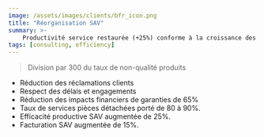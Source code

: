 ```yaml
---
image: /assets/images/clients/bfr_icon.png
title: "Réorganisation SAV"
summary: >-
    Productivité service restaurée (+25%) conforme à la croissance des ressources mobilisées.
tags: [consulting, efficiency]
---
```


<blockquote>Division par 300 du taux de non-qualité produits</blockquote>
<ul>
	<li>Réduction des réclamations clients</li>
	<li>Respect des délais et engagements</li>
	<li>Réduction des impacts financiers de garanties de 65%</li>
	<li>Taux de services pièces détachées porté de 80 à 90%.</li>
	<li>Efficacité productive SAV augmentée de 25%.</li>
	<li>Facturation SAV augmentée de 15%.</li>
</ul>
